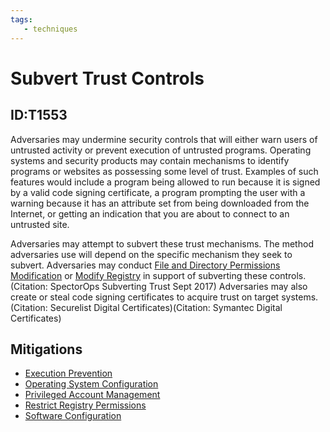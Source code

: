 ```yaml
---
tags:
   - techniques
---
```

# Subvert Trust Controls
## ID:T1553
Adversaries may undermine security controls that will either warn users of untrusted activity or prevent execution of untrusted programs. Operating systems and security products may contain mechanisms to identify programs or websites as possessing some level of trust. Examples of such features would include a program being allowed to run because it is signed by a valid code signing certificate, a program prompting the user with a warning because it has an attribute set from being downloaded from the Internet, or getting an indication that you are about to connect to an untrusted site.

Adversaries may attempt to subvert these trust mechanisms. The method adversaries use will depend on the specific mechanism they seek to subvert. Adversaries may conduct [File and Directory Permissions Modification](techniques/T1222) or [Modify Registry](techniques/T1112) in support of subverting these controls.(Citation: SpectorOps Subverting Trust Sept 2017) Adversaries may also create or steal code signing certificates to acquire trust on target systems.(Citation: Securelist Digital Certificates)(Citation: Symantec Digital Certificates) 
## Mitigations
* [Execution Prevention](mitigations/M1038)
* [Operating System Configuration](mitigations/M1028)
* [Privileged Account Management](mitigations/M1026)
* [Restrict Registry Permissions](mitigations/M1024)
* [Software Configuration](mitigations/M1054)
